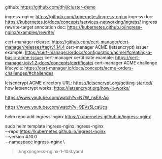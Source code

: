 github: https://github.com/dhij/cluster-demo

ingress-nginx: https://github.com/kubernetes/ingress-nginx
ingress doc: https://kubernetes.io/docs/concepts/services-networking/ingress/
ingress rewrite-target annotation doc: https://kubernetes.github.io/ingress-nginx/examples/rewrite/

cert-manager release: https://github.com/cert-manager/cert-manager/releases/tag/v1.14.4
cert-manager ACME (letsencrypt) issuer example: https://cert-manager.io/docs/configuration/acme/#creating-a-basic-acme-issuer
cert-manager certificate example: https://cert-manager.io/v1.2-docs/concepts/certificate/
cert-manager ACME challenge lifecycle: https://cert-manager.io/docs/concepts/acme-orders-challenges/#challenges

letsencrypt ACME directory URL: https://letsencrypt.org/getting-started/
how letsencrypt works: https://letsencrypt.org/how-it-works/

https://www.youtube.com/watch?v=N7W_nsEA-Ao

https://www.youtube.com/watch?v=9EVs5LcaUcs

helm repo add ingress-nginx https://kubernetes.github.io/ingress-nginx

sudo helm template ingress-nginx ingress-nginx \
  --repo https://kubernetes.github.io/ingress-nginx \
  --version 4.10.0 \
  --namespace ingress-nginx \
  > ./ingx/ingress-nginx-1-10.0.yaml